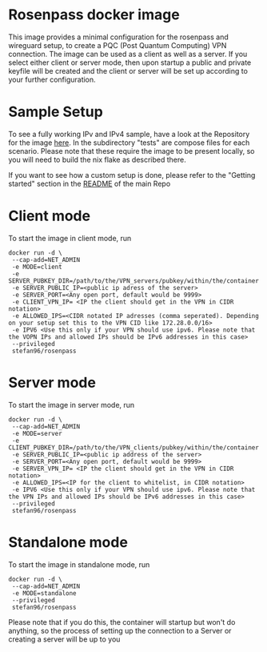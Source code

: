 # Rosenpass docker image

This image provides a minimal configuration for the rosenpass and wireguard setup, to create a PQC (Post Quantum Computing) VPN connection. 
The image can be used as a client as well as a server. If you select either client or server mode, then upon startup a public and private keyfile will be created and the client or server will be set up according to your further configuration. 

# Sample Setup
To see a fully working IPv and IPv4 sample, have a look at the Repository for the image [here](https://github.com/EMCL-Research-ITSecLab/rosenpass-docker). In the subdirectory "tests" are compose files for each scenario. Please note that these require the image to be present locally, so you will need to build the nix flake as described there.

If you want to see how a custom setup is done, please refer to the "Getting started" section in the [README](https://github.com/EMCL-Research-ITSecLab/rosenpass-docker) of the main Repo

# Client mode
To start the image in client mode, run 
```
docker run -d \
 --cap-add=NET_ADMIN
 -e MODE=client
 -e SERVER_PUBKEY_DIR=/path/to/the/VPN_servers/pubkey/within/the/container 
 -e SERVER_PUBLIC_IP=<public ip adress of the server> 
 -e SERVER_PORT=<Any open port, default would be 9999> 
 -e CLIENT_VPN_IP= <IP the client should get in the VPN in CIDR notation>
 -e ALLOWED_IPS=<CIDR notated IP adresses (comma seperated). Depending on your setup set this to the VPN CID like 172.28.0.0/16>
 -e IPV6 <Use this only if your VPN should use ipv6. Please note that the VOPN IPs and allowed IPs should be IPv6 addresses in this case>
 --privileged  
 stefan96/rosenpass
```


# Server mode
To start the image in server mode, run 
```
docker run -d \
 --cap-add=NET_ADMIN
 -e MODE=server
 -e CLIENT_PUBKEY_DIR=/path/to/the/VPN_clients/pubkey/within/the/container 
 -e SERVER_PUBLIC_IP=<public ip address of the server> 
 -e SERVER_PORT=<Any open port, default would be 9999> 
 -e SERVER_VPN_IP= <IP the client should get in the VPN in CIDR notation>
 -e ALLOWED_IPS=<IP for the client to whitelist, in CIDR notation>
 -e IPV6 <Use this only if your VPN should use ipv6. Please note that the VPN IPs and allowed IPs should be IPv6 addresses in this case>
 --privileged  
 stefan96/rosenpass
```


# Standalone mode
To start the image in standalone mode, run 
```
docker run -d \
 --cap-add=NET_ADMIN
 -e MODE=standalone
 --privileged  
 stefan96/rosenpass
```

Please note that if you do this, the container will startup but won't do anything, so the process of setting up the connection to a Server or creating a server will be up to you